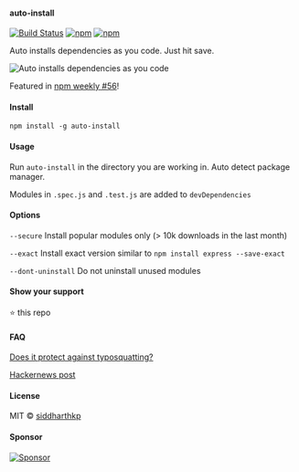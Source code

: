 #### auto-install

[![Build
Status](https://api.travis-ci.org/siddharthkp/auto-install.svg?branch=master)](https://travis-ci.org/siddharthkp/auto-install)
[![npm](https://img.shields.io/npm/v/auto-install.svg?maxAge=3600)](https://www.npmjs.com/package/auto-install)
[![npm](https://img.shields.io/npm/dt/auto-install.svg?maxAge=3600)](https://www.npmjs.com/package/auto-install)

Auto installs dependencies as you code. Just hit save.

![Auto installs dependencies as you code](https://raw.githubusercontent.com/siddharthkp/auto-install/master/demo.gif)

Featured in [npm weekly #56](http://us9.campaign-archive2.com/?u=077dfd41302a71310cef619e5&id=9e020606f1)!

#### Install

`npm install -g auto-install`

#### Usage

Run `auto-install` in the directory you are working in. Auto detect package manager.

Modules in `.spec.js` and `.test.js` are added to `devDependencies`

#### Options

`--secure`  Install popular modules only (> 10k downloads in the last month)

`--exact`   Install exact version similar to `npm install express --save-exact`

`--dont-uninstall`   Do not uninstall unused modules

#### Show your support

:star: this repo

#### FAQ

[Does it protect against typosquatting?](https://github.com/siddharthkp/auto-install/issues/6)

[Hackernews post](https://news.ycombinator.com/item?id=12248997)

#### License

MIT © [siddharthkp](https://github.com/siddharthkp)

#### Sponsor

[![Sponsor](https://app.codesponsor.io/embed/LhLT2c31ydJzdLUuSR9f8mCA/siddharthkp/auto-install.svg)](https://app.codesponsor.io/link/LhLT2c31ydJzdLUuSR9f8mCA/siddharthkp/auto-install)
